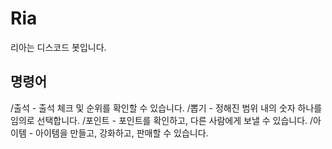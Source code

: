 # Ria
 리아는 디스코드 봇입니다.
## 명령어
 /출석 - 출석 체크 및 순위를 확인할 수 있습니다.
 /뽑기 - 정해진 범위 내의 숫자 하나를 임의로 선택합니다.
 /포인트 - 포인트를 확인하고, 다른 사람에게 보낼 수 있습니다.
 /아이템 - 아이템을 만들고, 강화하고, 판매할 수 있습니다.
